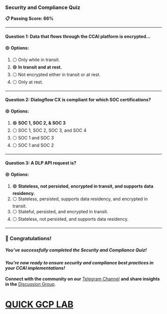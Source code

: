 ### **Security and Compliance Quiz**  

**📋 Passing Score: 66%**  

---

#### **Question 1:** Data that flows through the CCAI platform is encrypted…  

🟢 **Options:**  
1. ⚪ Only while in transit.  
2. 🟢 **In transit and at rest.**  
3. ⚪ Not encrypted either in transit or at rest.  
4. ⚪ Only at rest.  

---

#### **Question 2:** Dialogflow CX is compliant for which SOC certifications?  

🟢 **Options:**  
1. 🟢 **SOC 1, SOC 2, & SOC 3**  
2. ⚪ SOC 1, SOC 2, SOC 3, and SOC 4  
3. ⚪ SOC 1 and SOC 3  
4. ⚪ SOC 1 and SOC 2  

---

#### **Question 3:** A DLP API request is?  

🟢 **Options:**  
1. 🟢 **Stateless, not persisted, encrypted in transit, and supports data residency.**  
2. ⚪ Stateless, persisted, supports data residency, and encrypted in transit.  
3. ⚪ Stateful, persisted, and encrypted in transit.  
4. ⚪ Stateless, not persisted, and supports data residency.  

---

### 🎉 **Congratulations!**  
##### *You’ve successfully completed the Security and Compliance Quiz!*  

#### *You're now ready to ensure security and compliance best practices in your CCAI implementations!*  

**Connect with the community on our** [Telegram Channel](https://t.me/quickgcplab) **and share insights in the** [Discussion Group](https://t.me/quickgcplabchats).  

# [QUICK GCP LAB](https://www.youtube.com/@quickgcplab)  